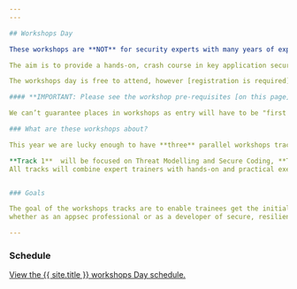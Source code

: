 ```yaml
---
---

## Workshops Day

These workshops are **NOT** for security experts with many years of experience, but for the rest of us:   

The aim is to provide a hands-on, crash course in key application security topics for developers, QA engineers, and anyone new to the AppSec field! 

The workshops day is free to attend, however [registration is required](/Register). 

#### **IMPORTANT: Please see the workshop pre-requisites [on this page](https://docs.google.com/document/d/1B8cWvXOJpbXZhERl1eqezQIesZBcpM9MrwKWQrT_Ejs/edit?usp=sharing) and complete the form with your workshop requests [on this page](https://forms.gle/qj4CYfTGtEzs5Fde6).**

We can’t guarantee places in workshops as entry will have to be "first come, first served" but filling out this form will help us try make sure there is enough space

### What are these workshops about? 

This year we are lucky enough to have **three** parallel workshops tracks for attendees to learn from.

**Track 1**  will be focused on Threat Modelling and Secure Coding, **Track 2** will be focused on attacking and securing APIs and **Track 3** will be focused on DevSecOps.
All tracks will combine expert trainers with hands-on and practical exercises to help you get a better understanding of your chosen area.


### Goals   

The goal of the workshops tracks are to enable trainees get the initial understanding and hands-on skills required to find their path in the appsec field,   
whether as an appsec professional or as a developer of secure, resilient, and robust code. 

---
```


### Schedule

<a id="sched-embed" href="https://{{ site.sched }}/2023-05-16/overview" data-sched-sidebar="no">View the {{ site.title }} workshops Day schedule.</a><script type="text/javascript" src="https://{{ site.sched }}/js/embed.js"></script>
